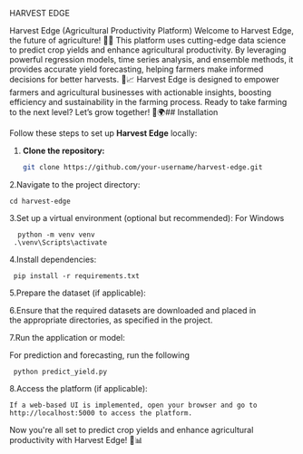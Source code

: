 
HARVEST EDGE 

Harvest Edge (Agricultural Productivity Platform)
Welcome to Harvest Edge, the future of agriculture! 🌾✨ This platform uses cutting-edge data science to predict crop yields and enhance agricultural productivity. By leveraging powerful regression models, time series analysis, and ensemble methods, it provides accurate yield forecasting, helping farmers make informed decisions for better harvests. 🌱📈
Harvest Edge is designed to empower farmers and agricultural businesses with actionable insights, boosting efficiency and sustainability in the farming process. Ready to take farming to the next level? Let’s grow together! 🚜🌍## Installation

Follow these steps to set up **Harvest Edge** locally:

1. **Clone the repository:**
   ```bash
   git clone https://github.com/your-username/harvest-edge.git

2.Navigate to the project directory:
    
    cd harvest-edge

3.Set up a virtual environment (optional but recommended):
      For Windows
      
      python -m venv venv
     .\venv\Scripts\activate
4.Install dependencies:
  
     pip install -r requirements.txt

5.Prepare the dataset (if applicable):

6.Ensure that the required datasets are downloaded and placed in  
   the appropriate directories, as specified in the project.

7.Run the application or model:

For prediction and forecasting, run the following

     python predict_yield.py

8.Access the platform (if applicable):

    If a web-based UI is implemented, open your browser and go to http://localhost:5000 to access the platform.

Now you're all set to predict crop yields and enhance agricultural productivity with Harvest Edge! 🌾📊
